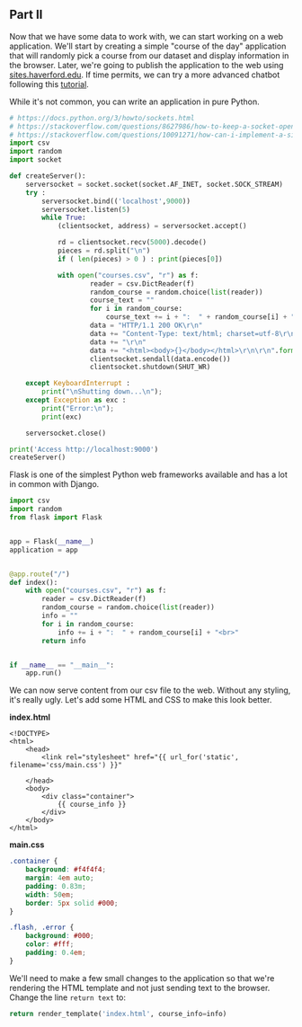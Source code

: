 ## Part II 

Now that we have some data to work with, we can start working on a web application. We'll start by creating a simple "course of the day" application that will randomly pick a course from our dataset and display information in the browser.  Later, we're going to publish the application to the web using [sites.haverford.edu](sites.haverford.edu).  If time permits, we can try a more advanced chatbot following this [tutorial](https://pusher.com/tutorials/chatbot-flask-dialogflow).   

While it's not common, you can write an application in pure Python.      

```python
# https://docs.python.org/3/howto/sockets.html
# https://stackoverflow.com/questions/8627986/how-to-keep-a-socket-open-until-client-closes-it
# https://stackoverflow.com/questions/10091271/how-can-i-implement-a-simple-web-server-using-python-without-using-any-libraries
import csv
import random
import socket 

def createServer():
    serversocket = socket.socket(socket.AF_INET, socket.SOCK_STREAM)
    try :
        serversocket.bind(('localhost',9000))
        serversocket.listen(5)
        while True:
            (clientsocket, address) = serversocket.accept()

            rd = clientsocket.recv(5000).decode()
            pieces = rd.split("\n")
            if ( len(pieces) > 0 ) : print(pieces[0])

            with open("courses.csv", "r") as f:
                    reader = csv.DictReader(f)
                    random_course = random.choice(list(reader))
                    course_text = ""
                    for i in random_course:
                        course_text += i + ":  " + random_course[i] + "<br>"
                    data = "HTTP/1.1 200 OK\r\n"
                    data += "Content-Type: text/html; charset=utf-8\r\n"
                    data += "\r\n"
                    data += "<html><body>{}</body></html>\r\n\r\n".format(course_text)
                    clientsocket.sendall(data.encode())
                    clientsocket.shutdown(SHUT_WR)

    except KeyboardInterrupt :
        print("\nShutting down...\n");
    except Exception as exc :
        print("Error:\n");
        print(exc)

    serversocket.close()

print('Access http://localhost:9000')
createServer()
```


Flask is one of the simplest Python web frameworks available and has a lot in common with Django.



```python
import csv
import random
from flask import Flask


app = Flask(__name__)
application = app


@app.route("/")
def index():
    with open("courses.csv", "r") as f:
        reader = csv.DictReader(f)
        random_course = random.choice(list(reader))
        info = ""
        for i in random_course:
            info += i + ":  " + random_course[i] + "<br>"
        return info


if __name__ == "__main__":
    app.run()
```
We can now serve content from our csv file to the web.  Without any styling, it's really ugly.  Let's add some HTML and CSS to make this look better.

**index.html**
```
<!DOCTYPE>
<html>
    <head>
        <link rel="stylesheet" href="{{ url_for('static', filename='css/main.css') }}"
        
    </head>
    <body>
        <div class="container">
            {{ course_info }} 
        </div>
    </body>
</html>
```
**main.css**
```css
.container {
    background: #f4f4f4;
    margin: 4em auto;
    padding: 0.83m;
    width: 50em;
    border: 5px solid #000;
}

.flash, .error {
    background: #000;
    color: #fff;
    padding: 0.4em;
}
```
We'll need to make a few small changes to the application so that we're rendering the HTML template and not just sending text to the browser. Change the line `return text` to:
```python
return render_template('index.html', course_info=info)
```
